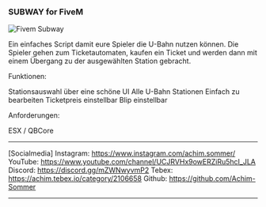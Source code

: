 ### SUBWAY for FiveM
![Fivem Subway](https://user-images.githubusercontent.com/39227403/174530778-9c1648c5-2733-4de5-ac07-3c2ee1158d0f.jpg)


Ein einfaches Script damit eure Spieler die U-Bahn nutzen können. Die Spieler gehen zum Ticketautomaten, kaufen ein Ticket und werden dann mit einem Übergang zu der ausgewählten Station gebracht.

Funktionen:

Stationsauswahl über eine schöne UI
Alle U-Bahn Stationen
Einfach zu bearbeiten
Ticketpreis einstellbar
Blip einstellbar

Anforderungen:

ESX / QBCore 

---------------------------------------------------------------------------------------------------------------------------------------------------
[Socialmedia]
Instagram: https://www.instagram.com/achim.sommer/
YouTube: https://www.youtube.com/channel/UCJRVHx9owERZiRu5hcI_JLA 
Discord: https://discord.gg/mZWNwyvmP2 
Tebex: https://achim.tebex.io/category/2106658 
Github: https://github.com/Achim-Sommer 

---------------------------------------------------------------------------------------------------------------------------------------------------
